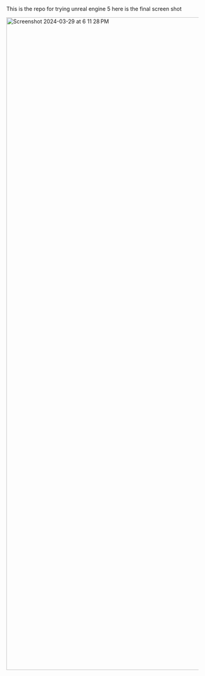 This is the repo for trying unreal engine 5
here is the final screen shot

<img width="1710" alt="Screenshot 2024-03-29 at 6 11 28 PM" src="https://github.com/xiayulin123/Unreal_Engine_Try/assets/113715923/55ba8489-1b62-4337-b08a-1d1f54f1b10c">
